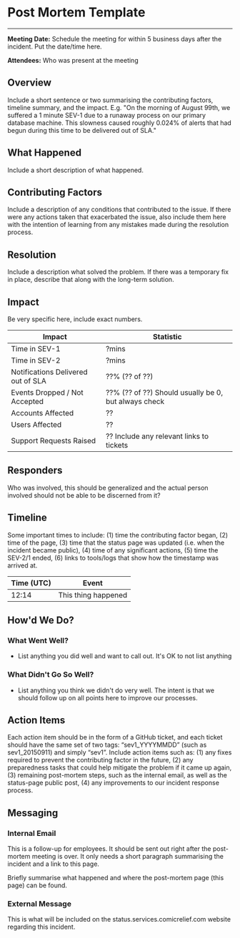 # Post Mortem Template
***

**Meeting Date:** Schedule the meeting for within 5 business days after the incident. Put the date/time here.

**Attendees:** Who was present at the meeting

## Overview

Include a short sentence or two summarising the contributing factors, timeline summary, and the impact. E.g. "On the morning of August 99th, we suffered a 1 minute SEV-1 due to a runaway process on our primary database machine. This slowness caused roughly 0.024% of alerts that had begun during this time to be delivered out of SLA."

## What Happened

Include a short description of what happened.

## Contributing Factors

Include a description of any conditions that contributed to the issue. If there were any actions taken that exacerbated the issue, also include them here with the intention of learning from any mistakes made during the resolution process.

## Resolution

Include a description what solved the problem. If there was a temporary fix in place, describe that along with the long-term solution.

## Impact

Be very specific here, include exact numbers.

| Impact                             | Statistic                                            |
|------------------------------------|------------------------------------------------------|
| Time in SEV-1                      | ?mins                                                |
| Time in SEV-2                      | ?mins                                                |
| Notifications Delivered out of SLA | ??% (?? of ??)                                       |
| Events Dropped / Not Accepted      | ??% (?? of ??) Should usually be 0, but always check |
| Accounts Affected                  | ??                                                   |
| Users Affected                     | ??                                                   |
| Support Requests Raised            | ?? Include any relevant links to tickets             |

## Responders

Who was involved, this should be generalized and the actual person involved should not be able to be discerned from it?

## Timeline

Some important times to include: (1) time the contributing factor began, (2) time of the page, (3) time that the status page was updated (i.e. when the incident became public), (4) time of any significant actions, (5) time the SEV-2/1 ended, (6) links to tools/logs that show how the timestamp was arrived at.

| Time (UTC) | Event               |
|------------|---------------------|
| 12:14      | This thing happened |

## How'd We Do?

### What Went Well?

* List anything you did well and want to call out. It's OK to not list anything

### What Didn't Go So Well?

* List anything you think we didn't do very well. The intent is that we should follow up on all points here to improve our processes.

## Action Items

Each action item should be in the form of a GitHub ticket, and each ticket should have the same set of two tags: “sev1_YYYYMMDD” (such as sev1_20150911) and simply “sev1”. Include action items such as: (1) any fixes required to prevent the contributing factor in the future, (2) any preparedness tasks that could help mitigate the problem if it came up again, (3) remaining post-mortem steps, such as the internal email, as well as the status-page public post, (4) any improvements to our incident response process.

## Messaging

### Internal Email

This is a follow-up for employees. It should be sent out right after the post-mortem meeting is over. It only needs a short paragraph summarising the incident and a link to this page.

Briefly summarise what happened and where the post-mortem page (this page) can be found.

### External Message

This is what will be included on the status.services.comicrelief.com website regarding this incident.
